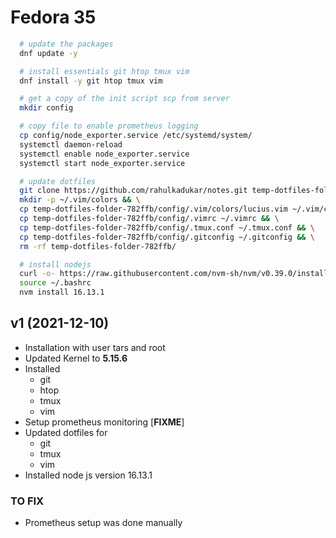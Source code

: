 # Fedora 35

```sh
  # update the packages
  dnf update -y

  # install essentials git htop tmux vim
  dnf install -y git htop tmux vim

  # get a copy of the init script scp from server
  mkdir config

  # copy file to enable prometheus logging
  cp config/node_exporter.service /etc/systemd/system/
  systemctl daemon-reload
  systemctl enable node_exporter.service
  systemctl start node_exporter.service

  # update dotfiles
  git clone https://github.com/rahulkadukar/notes.git temp-dotfiles-folder-782ffb && \
  mkdir -p ~/.vim/colors && \
  cp temp-dotfiles-folder-782ffb/config/.vim/colors/lucius.vim ~/.vim/colors/lucius.vim && \
  cp temp-dotfiles-folder-782ffb/config/.vimrc ~/.vimrc && \
  cp temp-dotfiles-folder-782ffb/config/.tmux.conf ~/.tmux.conf && \
  cp temp-dotfiles-folder-782ffb/config/.gitconfig ~/.gitconfig && \
  rm -rf temp-dotfiles-folder-782ffb/

  # install nodejs
  curl -o- https://raw.githubusercontent.com/nvm-sh/nvm/v0.39.0/install.sh | bash
  source ~/.bashrc
  nvm install 16.13.1
```


## v1 (2021-12-10)

* Installation with user tars and root
* Updated Kernel to **5.15.6**
* Installed
  - git
  - htop
  - tmux
  - vim
* Setup prometheus monitoring [**FIXME**]
* Updated dotfiles for
  - git
  - tmux
  - vim
* Installed node js version 16.13.1

### TO FIX
* Prometheus setup was done manually
